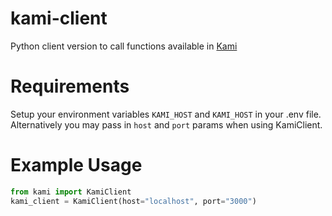 # kami-client

Python client version to call functions available in [Kami](https://github.com/tensorplex-labs/kami)

# Requirements

Setup your environment variables `KAMI_HOST` and `KAMI_HOST` in your .env file.
Alternatively you may pass in `host` and `port` params when using KamiClient.


# Example Usage

```python
from kami import KamiClient
kami_client = KamiClient(host="localhost", port="3000")
```
